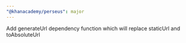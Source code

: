 ```yaml
---
"@khanacademy/perseus": major
---
```


Add generateUrl dependency function which will replace staticUrl and toAbsoluteUrl
